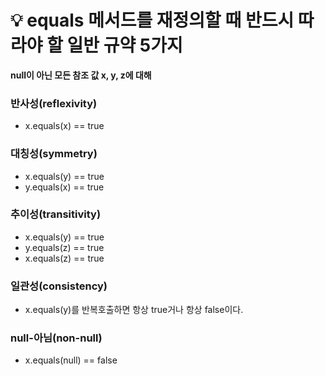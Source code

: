 # 💡 equals 메서드를 재정의할 때 반드시 따라야 할 일반 규약 5가지
**null이 아닌 모든 참조 값 x, y, z에 대해**
### 반사성(reflexivity)
* x.equals(x) == true
### 대칭성(symmetry)
* x.equals(y) == true
* y.equals(x) == true
### 추이성(transitivity)
* x.equals(y) == true
* y.equals(z) == true
* x.equals(z) == true
### 일관성(consistency)
* x.equals(y)를 반복호출하면 항상 true거나 항상 false이다.
### null-아님(non-null)
* x.equals(null) == false
